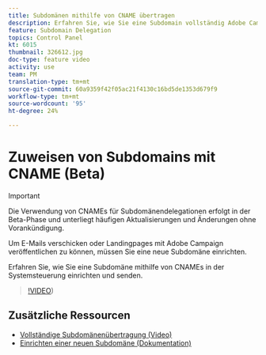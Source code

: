 ```yaml
---
title: Subdomänen mithilfe von CNAME übertragen
description: Erfahren Sie, wie Sie eine Subdomain vollständig Adobe Campaign zuweisen.
feature: Subdomain Delegation
topics: Control Panel
kt: 6015
thumbnail: 326612.jpg
doc-type: feature video
activity: use
team: PM
translation-type: tm+mt
source-git-commit: 60a9359f42f05ac21f4130c16bd5de1353d679f9
workflow-type: tm+mt
source-wordcount: '95'
ht-degree: 24%

---
```



# Zuweisen von Subdomains mit CNAME (Beta)

>[!IMPORTANT]
>
> Die Verwendung von CNAMEs für Subdomänendelegationen erfolgt in der Beta-Phase und unterliegt häufigen Aktualisierungen und Änderungen ohne Vorankündigung.

Um E-Mails verschicken oder Landingpages mit Adobe Campaign veröffentlichen zu können, müssen Sie eine neue Subdomäne einrichten.

Erfahren Sie, wie Sie eine Subdomäne mithilfe von CNAMEs in der Systemsteuerung einrichten und senden.

>[!VIDEO](https://video.tv.adobe.com/v/326612?quality=12))

## Zusätzliche Ressourcen

* [Vollständige Subdomänenübertragung (Video)](./subdomain-delegation.md)
* [Einrichten einer neuen Subdomäne (Dokumentation)](https://docs.adobe.com/content/help/de-DE/control-panel/using/subdomains-and-certificates/setting-up-new-subdomain.html)
